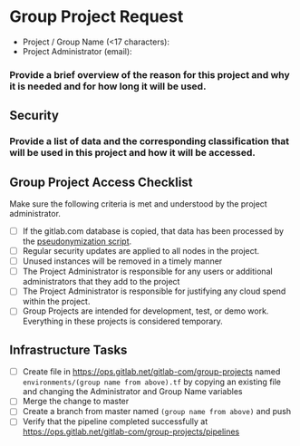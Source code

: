 # Group Project Request

- Project / Group Name (<17 characters):
- Project Administrator (email):

### Provide a brief overview of the reason for this project and why it is needed and for how long it will be used.


## Security

### Provide a list of data and the corresponding classification that will be used in this project and how it will be accessed.


## Group Project Access Checklist

Make sure the following criteria is met and understood by the project administrator. 

- [ ] If the gitlab.com database is copied, that data has been processed by the [pseudonymization script]( https://gitlab.com/gitlab-com/runbooks/blob/master/howto/pseudonymization-gitlab-db.md).
- [ ] Regular security updates are applied to all nodes in the project.
- [ ] Unused instances will be removed in a timely manner
- [ ] The Project Administrator is responsible for any users or additional administrators that they add to the project
- [ ] The Project Administrator is responsible for justifying any cloud spend within the project.
- [ ] Group Projects are intended for development, test, or demo work. Everything in these projects is considered temporary.

## Infrastructure Tasks

- [ ] Create file in https://ops.gitlab.net/gitlab-com/group-projects named `environments/(group name from above).tf` by copying an existing file and changing the Administrator and Group Name variables
- [ ] Merge the change to master
- [ ] Create a branch from master named `(group name from above)` and push
- [ ] Verify that the pipeline completed successfully at https://ops.gitlab.net/gitlab-com/group-projects/pipelines